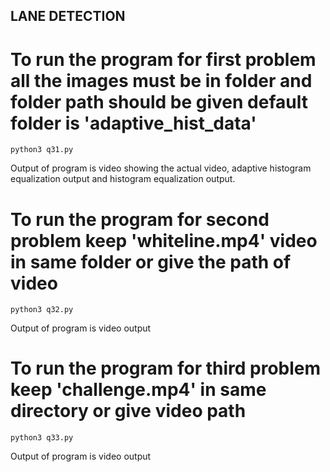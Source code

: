 ## LANE DETECTION

# To run the program for first problem all the images must be in folder and folder path should be given default folder is 'adaptive_hist_data'
```
python3 q31.py 
```
Output of program is video showing the actual video, adaptive histogram equalization output and histogram equalization output.

# To run the program for second problem keep 'whiteline.mp4' video in same folder or give the path of video
```
python3 q32.py
```
Output of program is video output

# To run the program for third problem keep 'challenge.mp4' in same directory or give video path
```
python3 q33.py
```
Output of program is video output